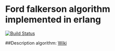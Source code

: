 # Ford falkerson algorithm implemented in erlang
[![Build Status](https://travis-ci.org/platinumthinker/ford_falkerson_flow.svg?branch=master)](https://travis-ci.org/platinumthinker/ford_falkerson_flow)

##Description algorithm:
[Wiki](https://en.wikipedia.org/wiki/Ford%E2%80%93Fulkerson_algorithm)
